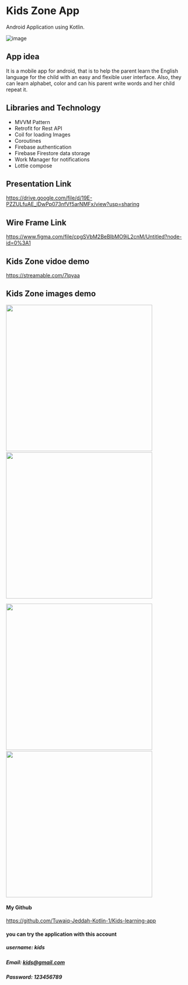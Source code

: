 # Kids Zone App
Android Application using Kotlin.


![image](https://user-images.githubusercontent.com/91476914/150309747-5bd5f843-da55-4b10-be21-4d55e699b75b.png)

## App idea
It is a mobile app for android, that is to help the parent learn the English language for the child with an easy and flexible user interface. Also, they can learn alphabet, color and can his parent write words and her child repeat it. 

## Libraries and Technology
- MVVM Pattern
- Retrofit for Rest API
- Coil for loading Images
- Coroutines
- Firebase authentication
- Firebase Firestore data storage
- Work Manager for notifications
- Lottie compose

## Presentation Link
https://drive.google.com/file/d/19E-PZZULfuAE_lDwPp073nfVf5arNMFx/view?usp=sharing

## Wire Frame Link
https://www.figma.com/file/cpgSVbM2BeBlbMO9iL2cnM/Untitled?node-id=0%3A1

## Kids Zone vidoe demo
https://streamable.com/7lpyaa

## Kids Zone images demo

<img src ="imagesDemo/Screen_Recording_20220117-112438_Kids_Zone_AdobeCreativeCloudExpress (2).gif" width="400">&emsp; <img src ="imagesDemo/Screen_Recording_20220117-112438_Kids_Zone_AdobeCreativeCloudExpress (3).gif" width="400">
   
 <img src ="imagesDemo/Screen_Recording_20220117-112438_Kids_Zone_AdobeCreativeCloudExpress (4).gif" width="400">&emsp; <img src ="imagesDemo/Screen_Recording_20220117-112438_Kids_Zone_AdobeCreativeCloudExpress (5).gif" width="400">



#### My Github
https://github.com/Tuwaiq-Jeddah-Kotlin-1/Kids-learning-app
#### you can try the application with this account
##### username: kids
##### Email: kids@gmail.com
##### Password: 123456789
